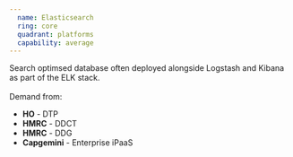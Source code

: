 ```yaml
---
  name: Elasticsearch
  ring: core
  quadrant: platforms
  capability: average
---
```

Search optimsed database often deployed alongside Logstash and Kibana as part of the ELK stack.
<br/><br/>Demand from: <ul><li><strong>HO</strong> - DTP</li><li><strong>HMRC</strong> - DDCT</li><li><strong>HMRC</strong> - DDG</li><li><strong>Capgemini</strong> - Enterprise iPaaS</li></ul>

